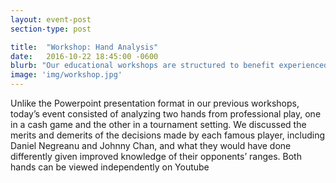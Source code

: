 ```yaml
---
layout: event-post
section-type: post

title:  "Workshop: Hand Analysis"
date:   2016-10-22 18:45:00 -0600
blurb: "Our educational workshops are structured to benefit experienced players and novices alike, with ample time to play following the workshop."
image: 'img/workshop.jpg'
---
```

Unlike the Powerpoint presentation format in our previous workshops, today’s event consisted of analyzing two hands from professional play, one in a cash game and the other in a tournament setting.  We discussed the merits and demerits of the decisions made by each famous player, including Daniel Negreanu and Johnny Chan, and what they would have done differently given improved knowledge of their opponents’ ranges.  Both hands can be viewed independently on Youtube
